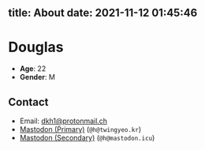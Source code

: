 title: About
date: 2021-11-12 01:45:46
---
# Douglas

* **Age**: 22
* **Gender**: M

## Contact

* Email: dkh1@protonmail.ch
* [Mastodon (Primary)](https://twingyeo.kr/@h) (```@h@twingyeo.kr```)
* [Mastodon (Secondary)](https://mastodon.icu/@h) (```@h@mastodon.icu```)